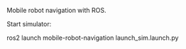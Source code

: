 Mobile robot navigation with ROS.

Start simulator:

ros2 launch mobile-robot-navigation launch_sim.launch.py